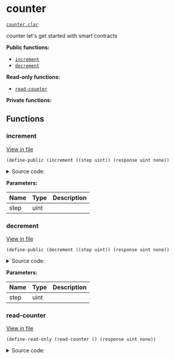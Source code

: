 # counter

[`counter.clar`](../../contracts/counter.clar)

counter let's get started with smart contracts

**Public functions:**

- [`increment`](#increment)
- [`decrement`](#decrement)

**Read-only functions:**

- [`read-counter`](#read-counter)

**Private functions:**

## Functions

### increment

[View in file](../../contracts/counter.clar#L5)

`(define-public (increment ((step uint)) (response uint none))`

<details>
  <summary>Source code:</summary>

```clarity
(define-public (increment (step uint))
    (let ((new-val (+ step (var-get counter)))) 
        ;; #[allow(unchecked_data)]
        (var-set counter new-val)
        (print { object: "counter", action: "incremented", value: new-val })
        (ok new-val)))
```

</details>

**Parameters:**

| Name | Type | Description |
| ---- | ---- | ----------- |
| step | uint |             |

### decrement

[View in file](../../contracts/counter.clar#L12)

`(define-public (decrement ((step uint)) (response uint none))`

<details>
  <summary>Source code:</summary>

```clarity
(define-public (decrement (step uint))
    (let ((new-val (- (var-get counter) step))) 
        ;; #[allow(unchecked_data)]
        (var-set counter new-val)
        (print { object: "counter", action: "decremented", value: new-val })
        (ok new-val)))
```

</details>

**Parameters:**

| Name | Type | Description |
| ---- | ---- | ----------- |
| step | uint |             |

### read-counter

[View in file](../../contracts/counter.clar#L19)

`(define-read-only (read-counter () (response uint none))`

<details>
  <summary>Source code:</summary>

```clarity
(define-read-only (read-counter)
    (ok (var-get counter)))
```

</details>
